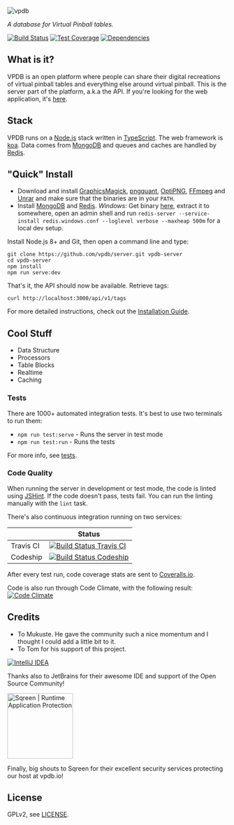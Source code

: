 ![vpdb][text-logo]

*A database for Virtual Pinball tables.*

[![Build Status][travis-image]][travis-url]
[![Test Coverage][coveralls-image]][coveralls-url]
[![Dependencies][dependencies-image]][dependencies-url]

## What is it?

VPDB is an open platform where people can share their digital recreations of virtual pinball tables and everything else 
around virtual pinball. This is the server part of the platform, a.k.a the API. If you're looking for the web application,
it's [here](https://github.com/vpdb/website). 

## Stack

VPDB runs on a [Node.js](http://nodejs.org/) stack written in [TypeScript](https://www.typescriptlang.org/). The web 
framework is [koa](https://koajs.com/). Data comes from [MongoDB](https://www.mongodb.org/) and queues and caches are 
handled by [Redis](http://redis.io/).

## "Quick" Install

* Download and install [GraphicsMagick](http://www.graphicsmagick.org/), [pngquant](http://pngquant.org/),
  [OptiPNG](http://optipng.sourceforge.net/), [FFmpeg](https://www.ffmpeg.org/) and [Unrar](http://rarsoft.com/) and 
  make sure that the binaries are in your `PATH`.
* Install [MongoDB](http://www.mongodb.org/downloads) and [Redis](http://redis.io/). *Windows*: Get binary 
  [here](https://github.com/MSOpenTech/redis/tree/2.8/bin/release), extract it to somewhere, open an admin shell and 
  run `redis-server --service-install redis.windows.conf --loglevel verbose --maxheap 500m` for a local dev setup.

Install Node.js 8+ and Git, then open a command line and type:

	git clone https://github.com/vpdb/server.git vpdb-server
	cd vpdb-server
	npm install
	npm run serve:dev

That's it, the API should now be available. Retrieve tags:

	curl http://localhost:3000/api/v1/tags

For more detailed instructions, check out the [Installation Guide](INSTALL.md).

## Cool Stuff

- Data Structure
- Processors
- Table Blocks
- Realtime
- Caching

### Tests

There are 1000+ automated integration tests. It's best to use two terminals to run them:

- `npm run test:serve` - Runs the server in test mode
- `npm run test:run` - Runs the tests

For more info, see [tests](TESTS.md).

### Code Quality

When running the server in development or test mode, the code is linted using [JSHint](http://www.jshint.com/about/). If
the code doesn't pass, tests fail. You can run the linting manually with the `lint` task.

There's also continuous integration running on two services:

|           | Status                                                   |
|-----------|----------------------------------------------------------|
| Travis CI | [![Build Status Travis CI][travis-image]][travis-url]    |
| Codeship  | [![Build Status Codeship][codeship-image]][codeship-url] |

After every test run, code coverage stats are sent to [Coveralls.io](https://coveralls.io/r/vpdb/backend).

Code is also run through Code Climate, with the following result: [![Code Climate][codeclimate-image]][codeclimate-url]

## Credits

* To Mukuste. He gave the community such a nice momentum and I thought I could add a little bit to it.
* To Tom for his support of this project.

[![IntelliJ IDEA][idea-image]][idea-url]

Thanks also to JetBrains for their awesome IDE and support of the Open Source Community!

<a title="Realtime application protection" href="https://www.sqreen.io/?utm_source=badge"><img width="150" src="https://s3-eu-west-1.amazonaws.com/sqreen-assets/badges/20171107/sqreen-light-badge.svg" alt="Sqreen | Runtime Application Protection" /></a>

Finally, big shouts to Sqreen for their excellent security services protecting our host at vpdb.io!


## License

GPLv2, see [LICENSE](LICENSE).

[text-logo]: https://raw.githubusercontent.com/vpdb/server/master/assets/vpdb-logo-text.svg
[travis-image]: https://img.shields.io/travis/vpdb/server.svg?style=flat-square
[travis-url]: https://travis-ci.org/vpdb/server
[coveralls-image]: https://img.shields.io/coveralls/vpdb/backend.svg?style=flat-square
[coveralls-url]: https://coveralls.io/r/vpdb/backend?branch=master
[dependencies-image]: https://david-dm.org/vpdb/server.svg?style=flat-square
[dependencies-url]: https://david-dm.org/vpdb/server
[codeship-image]: http://img.shields.io/codeship/46408820-1c40-0134-d638-1a1dadf4f728.svg?style=flat-square
[codeship-url]: https://www.codeship.io/projects/159851
[codeclimate-image]: http://img.shields.io/codeclimate/github/vpdb/backend.svg?style=flat-square
[codeclimate-url]: https://codeclimate.com/github/vpdb/backend
[idea-image]: https://raw.githubusercontent.com/vpdb/server/master/assets/intellij-logo-text.svg
[idea-url]: https://www.jetbrains.com/idea/
